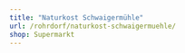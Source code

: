 ```yaml
---
title: "Naturkost Schwaigermühle"
url: /rohrdorf/naturkost-schwaigermuehle/
shop: Supermarkt
---
```

